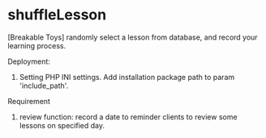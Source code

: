 shuffleLesson
=============

[Breakable Toys] randomly select a lesson from database, and record your learning process.

Deployment:
 1. Setting PHP INI settings. Add installation package path to param 'include_path'.

Requirement
 1. review function: 
	record a date to reminder clients to review some lessons on specified day.

